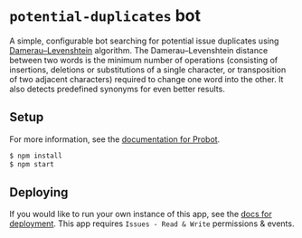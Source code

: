 # `potential-duplicates` bot

A simple, configurable bot searching for potential issue duplicates using [Damerau–Levenshtein](https://en.wikipedia.org/wiki/Damerau%E2%80%93Levenshtein_distance) algorithm. The Damerau–Levenshtein distance between two words is the minimum number of operations (consisting of insertions, deletions or substitutions of a single character, or transposition of two adjacent characters) required to change one word into the other. It also detects predefined synonyms for even better results.

## Setup

For more information, see the [documentation for Probot](https://github.com/probot/probot).

```bash
$ npm install
$ npm start
```

## Deploying

If you would like to run your own instance of this app, see the [docs for deployment](https://probot.github.io/docs/deployment/). This app requires `Issues - Read & Write` permissions & events.
